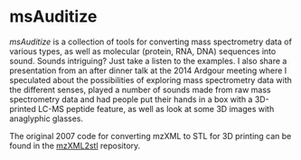 # msAuditize

*msAuditize* is a collection of tools for converting mass spectrometry data of various types, as well as molecular (protein, RNA, DNA) sequences into sound. Sounds intriguing? Just take a listen to the examples. I also share a presentation from an after dinner talk at the 2014 Ardgour meeting where I speculated about the possibilities of exploring mass spectrometry data with the different senses, played a number of sounds made from raw mass spectrometry data and had people put their hands in a box with a 3D-printed LC-MS peptide feature, as well as look at some 3D images with anaglyphic glasses.

The original 2007 code for converting mzXML to STL for 3D printing can be found in the [mzXML2stl](https://github.com/magnuspalmblad/mzXML2stl) repository.
